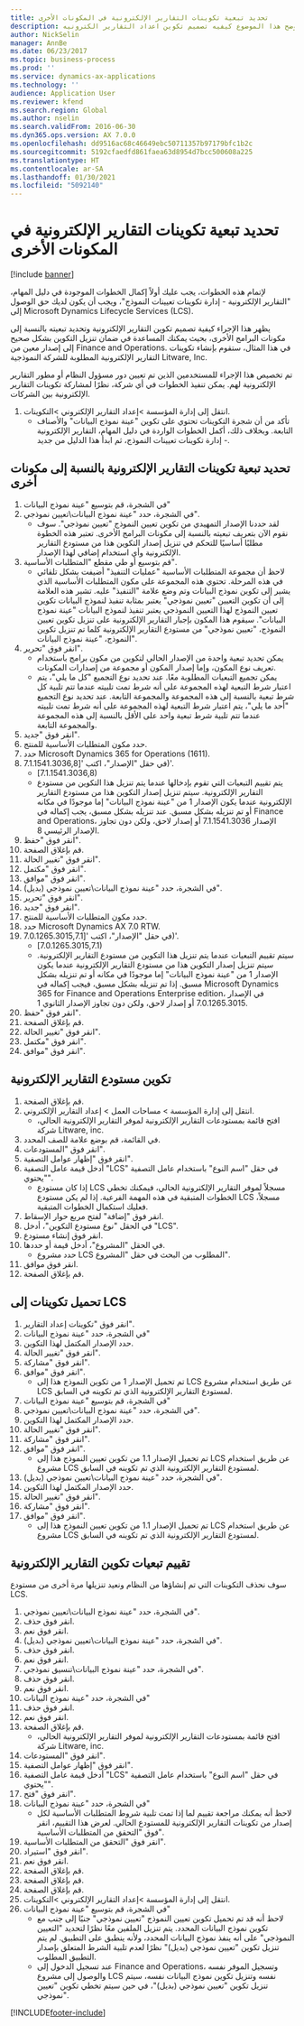 ```yaml
---
title: تحديد تبعية تكوينات التقارير الإلكترونية في المكونات الأخرى
description: يوضح هذا الموضوع كيفيه تصميم تكوين اعداد التقارير الكترونيه (ER) وتحديد التبعية الخاصة به من مكونات البرامج الأخرى.
author: NickSelin
manager: AnnBe
ms.date: 06/23/2017
ms.topic: business-process
ms.prod: ''
ms.service: dynamics-ax-applications
ms.technology: ''
audience: Application User
ms.reviewer: kfend
ms.search.region: Global
ms.author: nselin
ms.search.validFrom: 2016-06-30
ms.dyn365.ops.version: AX 7.0.0
ms.openlocfilehash: dd9516ac68c46649ebc50711357b97179bfc1b2c
ms.sourcegitcommit: 5192cfaedfd861faea63d8954d7bcc500608a225
ms.translationtype: HT
ms.contentlocale: ar-SA
ms.lasthandoff: 01/30/2021
ms.locfileid: "5092140"
---
```

# <a name="define-the-dependency-of-er-configurations-on-other-components"></a>تحديد تبعية تكوينات التقارير الإلكترونية في المكونات الأخرى

[!include [banner](../../includes/banner.md)]

لإتمام هذه الخطوات، يجب عليك أولاً إكمال الخطوات الموجودة في دليل المهام، "التقارير الإلكترونية - إدارة تكوينات تعيينات النموذج‬"، ويجب أن يكون لديك حق الوصول إلى Microsoft Dynamics Lifecycle Services (LCS).

يظهر هذا الإجراء كيفية تصميم تكوين التقارير الإلكترونية وتحديد تبعيته بالنسبة إلى مكونات البرامج الأخرى، بحيث يمكنك المساعدة في ضمان تنزيل التكوين بشكل صحيح إلى إصدار معين من Finance and Operations. في هذا المثال، ستقوم بإنشاء تكوينات التقارير الإلكترونية المطلوبة للشركة النموذجية Litware, Inc. 

تم تخصيص هذا الإجراء للمستخدمين الذين تم تعيين دور مسؤول النظام أو مطور التقارير الإلكترونية لهم. يمكن تنفيذ الخطوات في أي شركة، نظرًا لمشاركة تكوينات التقارير الإلكترونية بين الشركات. 

1. انتقل إلى إدارة المؤسسة >إعداد التقارير الإلكتروني >التكوينات.
    * تأكد من أن شجرة التكوينات تحتوي على تكوين "عينة نموذج البيانات‬" والأصناف التابعة. وبخلاف ذلك، أكمل الخطوات الواردة في دليل المهام، التقارير الإلكترونية - إدارة تكوينات تعيينات النموذج‬، ثم ابدأ هذا الدليل من جديد.   

## <a name="define-the-dependency-of-er-configurations-from-other-components"></a>تحديد تبعية تكوينات التقارير الإلكترونية بالنسبة إلى مكونات أخرى
1. في الشجرة، قم بتوسيع "عينة نموذج البيانات"
2. في الشجرة، حدد "عينة نموذج البيانات\تعيين نموذجي".
    * لقد حددنا الإصدار التمهيدي من تكوين تعيين النموذج "تعيين نموذجي". سوف نقوم الآن بتعريف تبعيته بالنسبة إلى مكونات البرامج الأخرى. تعتبر هذه الخطوة مطلبًا أساسيًا للتحكم في تنزيل إصدار التكوين هذا من مستودع التقارير الإلكترونية وأي استخدام إضافي لهذا الإصدار.   
3. قم بتوسيع أو طي مقطع "المتطلبات الأساسية‬".
    * لاحظ أن مجموعة المتطلبات الأساسية‬ "عمليات التنفيذ" أضيفت بشكل تلقائي في هذه المرحلة. تحتوي هذه المجموعة على مكون المتطلبات الأساسية الذي يشير إلى تكوين نموذج البيانات وتم وضع علامة "التنفيذ" عليه. تشير هذه العلامة إلى أن تكوين التعيين "تعيين نموذجي" يعتبر بمثابة تنفيذ لنموذج البيانات تكوين تعيين النموذج لهذا التعيين النموذجي يعتبر تنفيذ لنموذج البيانات "عينة نموذج البيانات‬". سيقوم هذا المكون بإجبار التقارير الإلكترونية على تنزيل تكوين تعيين النموذج، "تعيين نموذجي" من مستودع التقارير الإلكترونية كلما تم تنزيل تكوين النموذج، "عينة نموذج البيانات‬".   
4. انقر فوق "تحرير".
    * يمكن تحديد تبعية واحدة من الإصدار الحالي لتكوين من مكون برامج باستخدام تعريف نوع المكون، وإما إصدار المكون أو مجموعة من إصدارات المكونات.  
    * يمكن تجميع التبعيات المطلوبة معًا. عند تحديد نوع التجميع "كل ما يلي‬"، يتم اعتبار شرط التبعية لهذه المجموعة على أنه شرط تمت تلبيته عندما تتم تلبية كل شرط تبعية بالنسبة إلى هذه المجموعة والمجموعة التابعة. عند تحديد نوع التجميع "أحد ما يلي‬‬"، يتم اعتبار شرط التبعية لهذه المجموعة على أنه شرط تمت تلبيته عندما تتم تلبية شرط تبعية واحد على الأقل بالنسبة إلى هذه المجموعة والمجموعة التابعة.   
5. انقر فوق "جديد".
6. حدد مكون المتطلبات الأساسية للمنتج.
7. حدد Microsoft Dynamics 365 for Operations (1611).
8. في حقل "الإصدار"، اكتب '[7.1.1541.3036,8)'.
    * [7.1.1541.3036,8)  
    * يتم تقييم التبعيات التي تقوم بإدخالها عندما يتم تنزيل هذا التكوين من مستودع التقارير الإلكترونية. سيتم تنزيل إصدار التكوين هذا من مستودع التقارير الإلكترونية عندما يكون الإصدار 1 من "عينة نموذج البيانات" إما موجودًا في مكانه أو تم تنزيله بشكل مسبق. عند تنزيله بشكل مسبق، يجب إكماله في Finance and Operations، الإصدار 7.1.1541.3036 أو إصدار لاحق، ولكن دون تجاوز الإصدار الرئيسي 8.   
9. انقر فوق "حفظ".
10. قم بإغلاق الصفحة.
11. انقر فوق "تغيير الحالة".
12. انقر فوق "مكتمل".
13. انقر فوق "موافق".
14. في الشجرة، حدد "عينة نموذج البيانات\تعيين نموذجي (بديل)".
15. انقر فوق "تحرير".
16. انقر فوق "جديد".
17. حدد مكون المتطلبات الأساسية للمنتج.
18. حدد Microsoft Dynamics AX 7.0 RTW.
19. في حقل "الإصدار"، اكتب '[7.0.1265.3015,7.1)'.
    * [7.0.1265.3015,7.1)  
    * سيتم تقييم التبعيات عندما يتم تنزيل هذا التكوين من مستودع التقارير الإلكترونية. سيتم تنزيل إصدار التكوين هذا من مستودع التقارير الإلكترونية عندما يكون الإصدار 1 من "عينة نموذج البيانات" إما موجودًا في مكانه أو تم تنزيله بشكل مسبق. إذا تم تنزيله بشكل مسبق، فيجب إكماله في Microsoft Dynamics 365 for Finance and Operations Enterprise edition، في الإصدار 7.0.1265.3015 أو إصدار لاحق، ولكن دون تجاوز الإصدار الثانوي 1.   
20. انقر فوق "حفظ".
21. قم بإغلاق الصفحة.
22. انقر فوق "تغيير الحالة".
23. انقر فوق "مكتمل".
24. انقر فوق "موافق".

## <a name="configure-the-er-repository"></a>تكوين مستودع التقارير الإلكترونية
1. قم بإغلاق الصفحة.
2. انتقل إلى إدارة المؤسسة > مساحات العمل‬ > إعداد التقارير الإلكتروني‬.
    * افتح قائمة بمستودعات التقارير الإلكترونية لموفر التقارير الإلكترونية الحالي، شركة Litware, inc.  
3. في القائمة، قم بوضع علامة للصف المحدد.
4. انقر فوق "المستودعات".
5. انقر فوق "إظهار عوامل التصفية".
6. أدخل قيمة عامل التصفية "LCS" في حقل "اسم النوع" باستخدام عامل التصفية "يحتوي".
    * إذا كان مستودع LCS مسجلاً لموفر التقارير الإلكترونية الحالي، فيمكنك تخطي الخطوات المتبقية في هذه المهمة الفرعية. إذا لم يكن مستودع LCS مسجلاً، فعليك استكمال الخطوات المتبقية.   
7. انقر فوق "إضافة" لفتح مربع حوار الإسقاط‬.
8. في الحقل "نوع مستودع التكوين"، أدخل "LCS".
9. انقر فوق إنشاء مستودع.
10. في الحقل "المشروع"، أدخل قيمة أو حددها.
    * حدد مشروع LCS المطلوب من البحث في حقل "المشروع".  
11. انقر فوق موافق.
12. قم بإغلاق الصفحة.

## <a name="upload-configurations-to-lcs"></a>تحميل تكوينات إلى LCS
1. انقر فوق "تكوينات إعداد التقارير‬".
2. في الشجرة، حدد "عينة نموذج البيانات"
3. حدد الإصدار المكتمل لهذا التكوين.
4. انقر فوق "تغيير الحالة".
5. انقر فوق "مشاركة".
6. انقر فوق "موافق".
    * تم تحميل الإصدار 1 من تكوين النموذج هذا إلى LCS عن طريق استخدام مشروع LCS لمستودع التقارير الإلكترونية الذي تم تكوينه في السابق.   
7. في الشجرة، قم بتوسيع "عينة نموذج البيانات"
8. في الشجرة، حدد "عينة نموذج البيانات\تعيين نموذجي".
9. حدد الإصدار المكتمل لهذا التكوين.
10. انقر فوق "تغيير الحالة".
11. انقر فوق "مشاركة".
12. انقر فوق "موافق".
    * تم تحميل الإصدار 1.1 من تكوين تعيين النموذج هذا إلى LCS عن طريق استخدام مشروع LCS لمستودع التقارير الإلكترونية الذي تم تكوينه في السابق.   
13. في الشجرة، حدد "عينة نموذج البيانات\تعيين نموذجي (بديل)".
14. حدد الإصدار المكتمل لهذا التكوين.
15. انقر فوق "تغيير الحالة".
16. انقر فوق "مشاركة".
17. انقر فوق "موافق".
    * تم تحميل الإصدار 1.1 من تكوين تعيين النموذج هذا إلى LCS عن طريق استخدام مشروع LCS لمستودع التقارير الإلكترونية الذي تم تكوينه في السابق.   

## <a name="evaluate-er-configuration-dependencies"></a>تقييم تبعيات تكوين التقارير الإلكترونية
سوف نحذف التكوينات التي تم إنشاؤها من النظام ونعيد تنزيلها مرة أخرى من مستودع LCS.  
1. في الشجرة، حدد "عينة نموذج البيانات\تعيين نموذجي".
2. انقر فوق حذف.
3. انقر فوق نعم.
4. في الشجرة، حدد "عينة نموذج البيانات\تعيين نموذجي (بديل)".
5. انقر فوق حذف.
6. انقر فوق نعم.
7. في الشجرة، حدد "عينة نموذج البيانات\تنسيق نموذجي".
8. انقر فوق حذف.
9. انقر فوق نعم.
10. في الشجرة، حدد "عينة نموذج البيانات"
11. انقر فوق حذف.
12. انقر فوق نعم.
13. قم بإغلاق الصفحة.
    * افتح قائمة بمستودعات التقارير الإلكترونية لموفر التقارير الإلكترونية الحالي، شركة Litware, inc.  
14. انقر فوق "المستودعات".
15. انقر فوق "إظهار عوامل التصفية".
16. أدخل قيمة عامل التصفية "LCS" في حقل "اسم النوع" باستخدام عامل التصفية "يحتوي".
17. انقر فوق "فتح".
18. في الشجرة، حدد "عينة نموذج البيانات"
    * لاحظ أنه يمكنك مراجعة تقييم لما إذا تمت تلبية شروط المتطلبات الأساسية لكل إصدار من تكوينات التقارير الإلكترونية للمستودع الحالي. لعرض هذا التقييم، انقر فوق "التحقق من المتطلبات الأساسية‬".   
19. انقر فوق "التحقق من المتطلبات الأساسية".
20. انقر فوق "استيراد".
21. انقر فوق نعم.
22. قم بإغلاق الصفحة.
23. قم بإغلاق الصفحة.
24. قم بإغلاق الصفحة.
25. انتقل إلى إدارة المؤسسة >إعداد التقارير الإلكتروني >التكوينات.
26. في الشجرة، قم بتوسيع "عينة نموذج البيانات"
    * لاحظ أنه قد تم تحميل تكوين تعيين النموذج "تعيين نموذجي" جنبًا إلى جنب مع تكوين نموذج البيانات المحدد. يتم تنزيل الملفين معًا نظرًا لتحديد "التعيين النموذجي" على أنه ينفذ نموذج البيانات المحدد، ولأنه ينطبق على التطبيق. لم يتم تنزيل تكوين "تعيين نموذجي (بديل)‬" نظرًا لعدم تلبية الشرط المتعلق بإصدار التطبيق المطلوب.   
    * عند تسجيل الدخول إلى Finance and Operations، وتسجيل الموفر نفسه والوصول إلى مشروع LCS نفسه وتنزيل تكوين نموذج البيانات نفسه، سيتم تنزيل تكوين "تعيين نموذجي (بديل)‬"، في حين سيتم تخطي تكوين "تعيين نموذجي".  


[!INCLUDE[footer-include](../../../../includes/footer-banner.md)]